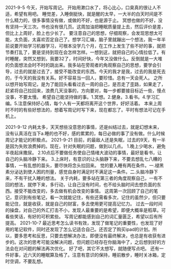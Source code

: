 2021-9-5
	今天，开始写周记。
	开始用漱口水了，将心比心，口臭真的很让人不适，希望有用吧。
	睡觉差，入睡倒挺快，就是醒的太早，一大半的白天时间是不什么精力的，很多事情没有做，或做的不好，也是源于止。
	冥想也做的不好，没有坚持一天三次。书也没有很几页。这周加油把睡眠质量提上去，然后评价是差，但比上上周好，脸上也少长了。
	要注意自己的思想，仔细观察，会发现思想太可能，太负面，太喜欢否定自己了。想学习汇编，脑子里就蹦出一个想法，我一年半前说要开始学习机器学习，可根本没学几个月，在工作上发生了些不好的事，就把节奏打乱了，要是坚持到现在会怎样怎样。一想到这，就把自己的心情拉低了。有时睡醒，突然又想到，我要32了，时间好快，今年又没做什么。反倒就是一大堆的负面想法会时不时的跳出来。我多站在旁观者的角观察自己的思想，要学会引导，过去的就是过去了，接受不能改变的东西。今天的我才是我，过去的我是死去的，于今天的我没有关系。好不容易当一回人，要珍惜。总有一天会死人。
	之所以想开始写周记，是为了能回头看看过去一周的自己，是否走了歪路，如果走了，赶紧将自己拉回来，浪费几天没事的，方向要对，每一步都要接目标近一些，慢点没事，不要太慢。
	希望自己能坚持做的事。1.冥想。2.健身。3.看书。4.学习汇编。5.注意保持好心情，每个人有一天都将离开这个世界，好好活着。
	本来上周时不时的有些好想法的，想着写周记时写下来，现在都忘了。平时有想法可记在手机上。
	
2021-9-12
    内耗太多，天天想些没意思的事情，还是纠结过去，就是幻想末来，没有认真活在当下a.睡的也不好，感的累累的，每日必做的事了没有做。什么时候周记才能记的积极点。
2021-9-21
    目前，的最敌人还是失眠，过去的9天，有一半是因为失败浪费掉的。现在，针对失眠的问题，做到以几点。
	1.晚上少喝水，避免半夜起床撒尿。
	2.10点后不要做任务使自己情绪大波动的事情，最好是看书，让自己的头脑冷静下来。
	3.上床时，有意识的让头脑静下来，不要去想乱七八糟的事情，一有乱想的苗头，要尽快将念头拉回来。
	觉的要入睡有两在条件。一.褪黑素分泌达到使人困的剂量，感觉自身时满足时不满足这一条件。二.头脑冷静下来，不有干扰入睡的想法。
	关于内耗，要多站在第三者的角度观察自己，一有不回的想法，就停下来，多行动，让自己没有时间，也不给头脑时间去想负面的东西。接受不能改变的，多去做有机会改变的事情。
	这周第一次回顾了自己的笔记，意识到有些笔记，看一次就能记住，有些还需看多次，记住的虽然少，但只要能记住，就是收获，就是自己的财富，多去使用更可提高记忆力。
	过去一段时间的操盘，对自己的外汇打击不小，发现人最重要的是希望，即便大概率是稻草。可看些笑话，有好的可积累些。
	写周记都能感到自己的词汇量匮乏，希望以后有所提高。
2021-10-7
	最近思考怎么读书有效，发现了做笔记的重要性，也发现了好用的笔记软件，同时还发现了怎么记适合自己。还否定了购买ipad的计划。所以，要多思考和反思，只要去想解决办法，即便没有最终解决，也总是有收获有进步的。这次的思考可能没解决问题，但问题已经存在你脑海中了，之后想到好的方法会在对问题的解法再次优化。
	好了吧，其它不太想写，就随便写点吧。   还有一件好事，近六天的睡眠算及格了。注意有意识的保持，睡前散步，睡时关冰箱，定时空调，不要乱想。